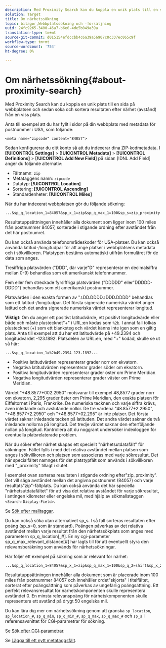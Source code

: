```yaml
---
description: Med Proximity Search kan du koppla en unik plats till en sida på webbplatsen och sedan söka och sortera resultaten efter närhet (avstånd) från en viss plats.
solution: Target
title: Om närhetssökning
topic: bilagor,Webbplatssökning och -försäljning
uuid: 24fc9265-3400-46a7-b6e0-4de5b049a39a
translation-type: tm+mt
source-git-commit: d015154efdccbb4c6a39a56907c0c337ec065c9f
workflow-type: tm+mt
source-wordcount: '754'
ht-degree: 0%

---
```



# Om närhetssökning{#about-proximity-search}

Med Proximity Search kan du koppla en unik plats till en sida på webbplatsen och sedan söka och sortera resultaten efter närhet (avstånd) från en viss plats.

Anta till exempel att du har fyllt i sidor på din webbplats med metadata för postnummer i USA, som följande:

```
<meta name="zipcode" content="84057">
```

Sedan konfigurerar du ditt konto så att du indexerar dina ZIP-kodmetadata. I **[!UICONTROL Settings]** > **[!UICONTROL Metadata]** > **[!UICONTROL Definitions]** > **[!UICONTROL Add New Field]** på sidan [!DNL Add Field] anger du följande alternativ:

* Fältnamn: `zip`
* Metataggens namn: `zipcode`
* Datatyp: **[!UICONTROL Location]**
* Sortering: **[!UICONTROL Ascending]**
* Standardenheter: **[!UICONTROL Miles]**

När du har indexerat webbplatsen gör du följande sökning:

```
...&sp_q_location_1=84057&sp_x_1=zip&sp_q_max_1=100&sp_s=zip_proximity
```

Resultatuppsättningen innehåller alla dokument som ligger inom 100 miles från postnummer 84057, sorterade i stigande ordning efter avståndet från det här postnumret.

Du kan också använda telefonområdeskoder för USA-platser. Du kan också använda latitud-/longitudpar för att ange platser i webbplatsens metadata och i sökvillkoren. Platstypen bestäms automatiskt utifrån formuläret för de data som anges.

Tresiffriga platsvärden (&quot;DDD&quot;, där varje&quot;D&quot; representerar en decimalsiffra mellan 0-9) behandlas som ett amerikanskt telefonnummer.

Fem eller fem streckade fyrsiffriga platsvärden (&quot;DDDDD&quot; eller&quot;DDDDD-DDDD&quot;) behandlas som ett amerikanskt postnummer.

Platsvärden i den exakta formen av &quot;±DD.DDDD±DDD.DDDD&quot; behandlas som ett latitud-/longitudpar. Det första signerade numeriska värdet anger latitud och det andra signerade numeriska värdet representerar longitud.

**Viktigt**: Om du anger ett positivt latitudvärde, ett positivt longitudvärde eller både och måste plustecknet&quot;+&quot; i URL:en kodas som  `%2b`. I annat fall tolkas plustecknet (+) som ett blanksteg och värdet känns inte igen som en giltig plats. Anta till exempel att du har ett latitudvärde på +49.2394 och longitudvärdet -123.1892. Platsdelen av URL:en, med &quot;+&quot; kodad, skulle se ut så här:

```
...&sp_q_location_1=%2b49.2394-123.1892...
```

* Positiva latitudvärden representerar grader norr om ekvatorn.
* Negativa latitudvärden representerar grader söder om ekvatorn.
* Positiva longitudvärden representerar grader öster om Prime Meridian.
* Negativa longitudvärden representerar grader väster om Prime Meridian.

Värdet &quot;+48.8577+002.2950&quot; motsvarar till exempel 48,8577 grader norr om ekvatorn, 2,295 grader öster om Prime Meridian, den exakta platsen för Eiffeltornet i Paris, Frankrike. De numeriska tecknen och varje siffra krävs, även inledande och avslutande nollor. De tre värdena &quot;48.8577+2.2950&quot;, &quot;+48.8577+2.2950&quot; och &quot;+48.8577+02.295&quot; är inte platser. Det första värdet saknar inledande tecken på latituden. Det andra värdet saknar de två inledande nollorna på longitud. Det tredje värdet saknar den efterföljande nollan på longitud. Kontrollera att du noggrant undersöker indexloggen för eventuella platsrelaterade problem.

När du söker efter närhet skapas ett speciellt &quot;närhetsutdatafält&quot; för sökningen. Fältet fylls i med det relativa avståndet mellan platsen som anges i sökvillkoren och platsen som associeras med varje sökresultat. Det här specialfältet namnges för det platstypfält som används i sökvillkoren med &quot;_proximity&quot; tillagt i slutet.

I exemplet ovan sorteras resultaten i stigande ordning efter&quot;zip_proximity&quot;. Det vill säga avståndet mellan det angivna postnumret (84057) och varje resultats&quot;zip&quot;-fältplats. Du kan också använda det här speciella &quot;närhetsutdatafältet&quot; för att visa det relativa avståndet för varje sökresultat, i antingen kilometer eller engelska mil, med hjälp av sökmallstaggen `<Search-Display-Field>`.

Se [Sök efter malltaggar](../c-appendices/c-templates.md#reference_F7AA3FF602314E42842BBC740D2CA1A4).

Du kan också söka utan alternativet sp_s. I så fall sorteras resultaten efter poäng (sp_s=0, som är standard). Poängen påverkas av det relativa avståndet mellan varje resultat från den närhetssökplats som anges med parametern sp_q_location[_#]. En ny cgi-parameter sp_q_max_relevant_distance[#] har lagts till för att eventuellt styra den relevansberäkning som används för närhetssökningar.

Här följer ett exempel på sökning som är relevant för närhet:

```
...&sp_q_location_1=84057&sp_x_1=zip&sp_q_max_1=100&sp_q_2=shirt&sp_x_2=title&sp_q_max_relevant_distance_2=50
```

Resultatuppsättningen innehåller alla dokument som är placerade inom 100 miles från postnummer 84057 och innehåller ordet&quot;skjorta&quot; i titelfältet, sorterat efter poängsättning som påverkas av ungefärlig poängsättning. Ett perfekt relevansresultat för närhetskomponenten skulle representera avståndet 0. En minsta relevanspoäng för närhetskomponenten skulle representera ett avstånd på drygt 50 engelska mil.

Du kan lära dig mer om närhetssökning genom att granska `sp_location`, `sp_location_#`, `sp_q_min`, `sp_q_min_#`, `sp_q_max`, `sp_q_max_#` och `sp_s` i referensavsnittet för CGI-parametrar för sökning.

Se [Sök efter CGI-parametrar](../c-appendices/c-cgiparameters.md#reference_DA27A8B0728246DA94994885E1353890).

Se [Lägga till ett nytt metataggsfält](../c-about-settings-menu/c-about-metadata-menu.md#task_6DF188C0FC7F4831A4444CA9AFA615E5).
